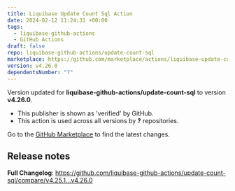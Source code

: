 ```yaml
---
title: Liquibase Update Count Sql Action
date: 2024-02-12 11:24:31 +00:00
tags:
  - liquibase-github-actions
  - GitHub Actions
draft: false
repo: liquibase-github-actions/update-count-sql
marketplace: https://github.com/marketplace/actions/liquibase-update-count-sql-action
version: v4.26.0
dependentsNumber: "?"
---
```



Version updated for **liquibase-github-actions/update-count-sql** to version **v4.26.0**.
- This publisher is shown as 'verified' by GitHub.
- This action is used across all versions by **?** repositories.

Go to the [GitHub Marketplace](https://github.com/marketplace/actions/liquibase-update-count-sql-action) to find the latest changes.

## Release notes

**Full Changelog**: https://github.com/liquibase-github-actions/update-count-sql/compare/v4.25.1...v4.26.0
